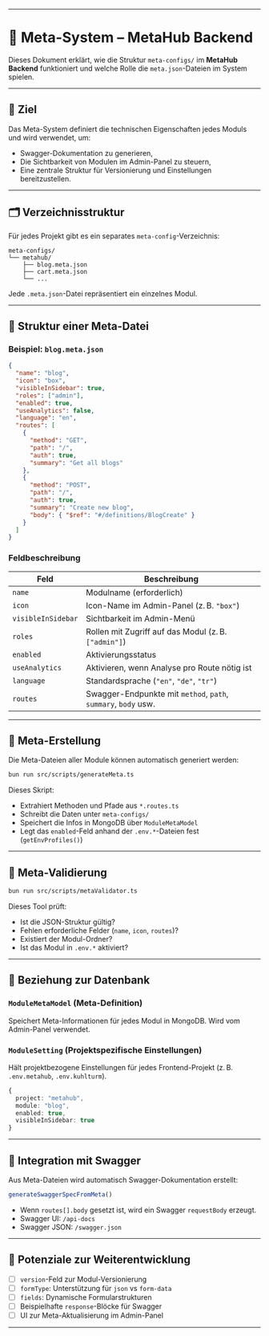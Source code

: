 
---

# 🧠 Meta-System – MetaHub Backend

Dieses Dokument erklärt, wie die Struktur `meta-configs/` im **MetaHub Backend** funktioniert und welche Rolle die `meta.json`-Dateien im System spielen.

---

## 🎯 Ziel

Das Meta-System definiert die technischen Eigenschaften jedes Moduls und wird verwendet, um:

- Swagger-Dokumentation zu generieren,
- Die Sichtbarkeit von Modulen im Admin-Panel zu steuern,
- Eine zentrale Struktur für Versionierung und Einstellungen bereitzustellen.

---

## 🗂️ Verzeichnisstruktur

Für jedes Projekt gibt es ein separates `meta-config`-Verzeichnis:

```
meta-configs/
└── metahub/
    ├── blog.meta.json
    ├── cart.meta.json
    └── ...
```

Jede `.meta.json`-Datei repräsentiert ein einzelnes Modul.

---

## 🧬 Struktur einer Meta-Datei

### Beispiel: `blog.meta.json`

```json
{
  "name": "blog",
  "icon": "box",
  "visibleInSidebar": true,
  "roles": ["admin"],
  "enabled": true,
  "useAnalytics": false,
  "language": "en",
  "routes": [
    {
      "method": "GET",
      "path": "/",
      "auth": true,
      "summary": "Get all blogs"
    },
    {
      "method": "POST",
      "path": "/",
      "auth": true,
      "summary": "Create new blog",
      "body": { "$ref": "#/definitions/BlogCreate" }
    }
  ]
}
```

### Feldbeschreibung

| Feld               | Beschreibung                                                                 |
|--------------------|------------------------------------------------------------------------------|
| `name`             | Modulname (erforderlich)                                                     |
| `icon`             | Icon-Name im Admin-Panel (z. B. `"box"`)                                    |
| `visibleInSidebar` | Sichtbarkeit im Admin-Menü                                                   |
| `roles`            | Rollen mit Zugriff auf das Modul (z. B. `["admin"]`)                        |
| `enabled`          | Aktivierungsstatus                                                           |
| `useAnalytics`     | Aktivieren, wenn Analyse pro Route nötig ist                                |
| `language`         | Standardsprache (`"en"`, `"de"`, `"tr"`)                                     |
| `routes`           | Swagger-Endpunkte mit `method`, `path`, `summary`, `body` usw.              |

---

## 🔄 Meta-Erstellung

Die Meta-Dateien aller Module können automatisch generiert werden:

```bash
bun run src/scripts/generateMeta.ts
```

Dieses Skript:

- Extrahiert Methoden und Pfade aus `*.routes.ts`
- Schreibt die Daten unter `meta-configs/`
- Speichert die Infos in MongoDB über `ModuleMetaModel`
- Legt das `enabled`-Feld anhand der `.env.*`-Dateien fest (`getEnvProfiles()`)

---

## 🧪 Meta-Validierung

```bash
bun run src/scripts/metaValidator.ts
```

Dieses Tool prüft:

- Ist die JSON-Struktur gültig?
- Fehlen erforderliche Felder (`name`, `icon`, `routes`)?
- Existiert der Modul-Ordner?
- Ist das Modul in `.env.*` aktiviert?

---

## 💾 Beziehung zur Datenbank

### `ModuleMetaModel` (Meta-Definition)
Speichert Meta-Informationen für jedes Modul in MongoDB. Wird vom Admin-Panel verwendet.

### `ModuleSetting` (Projektspezifische Einstellungen)
Hält projektbezogene Einstellungen für jedes Frontend-Projekt (z. B. `.env.metahub`, `.env.kuhlturm`).

```ts
{
  project: "metahub",
  module: "blog",
  enabled: true,
  visibleInSidebar: true
}
```

---

## 🔗 Integration mit Swagger

Aus Meta-Dateien wird automatisch Swagger-Dokumentation erstellt:

```ts
generateSwaggerSpecFromMeta()
```

- Wenn `routes[].body` gesetzt ist, wird ein Swagger `requestBody` erzeugt.
- Swagger UI: `/api-docs`
- Swagger JSON: `/swagger.json`

---

## 🚀 Potenziale zur Weiterentwicklung

- [ ] `version`-Feld zur Modul-Versionierung
- [ ] `formType`: Unterstützung für `json` vs `form-data`
- [ ] `fields`: Dynamische Formularstrukturen
- [ ] Beispielhafte `response`-Blöcke für Swagger
- [ ] UI zur Meta-Aktualisierung im Admin-Panel

---
